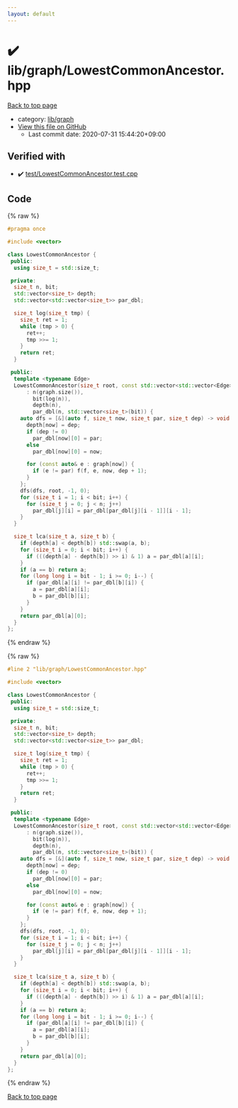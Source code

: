 ```yaml
---
layout: default
---
```


<!-- mathjax config similar to math.stackexchange -->
<script type="text/javascript" async
  src="https://cdnjs.cloudflare.com/ajax/libs/mathjax/2.7.5/MathJax.js?config=TeX-MML-AM_CHTML">
</script>
<script type="text/x-mathjax-config">
  MathJax.Hub.Config({
    TeX: { equationNumbers: { autoNumber: "AMS" }},
    tex2jax: {
      inlineMath: [ ['$','$'] ],
      processEscapes: true
    },
    "HTML-CSS": { matchFontHeight: false },
    displayAlign: "left",
    displayIndent: "2em"
  });
</script>

<script type="text/javascript" src="https://cdnjs.cloudflare.com/ajax/libs/jquery/3.4.1/jquery.min.js"></script>
<script src="https://cdn.jsdelivr.net/npm/jquery-balloon-js@1.1.2/jquery.balloon.min.js" integrity="sha256-ZEYs9VrgAeNuPvs15E39OsyOJaIkXEEt10fzxJ20+2I=" crossorigin="anonymous"></script>
<script type="text/javascript" src="../../../assets/js/copy-button.js"></script>
<link rel="stylesheet" href="../../../assets/css/copy-button.css" />


# :heavy_check_mark: lib/graph/LowestCommonAncestor.hpp

<a href="../../../index.html">Back to top page</a>

* category: <a href="../../../index.html#6e267a37887a7dcb68cbf7008d6c7e48">lib/graph</a>
* <a href="{{ site.github.repository_url }}/blob/master/lib/graph/LowestCommonAncestor.hpp">View this file on GitHub</a>
    - Last commit date: 2020-07-31 15:44:20+09:00




## Verified with

* :heavy_check_mark: <a href="../../../verify/test/LowestCommonAncestor.test.cpp.html">test/LowestCommonAncestor.test.cpp</a>


## Code

<a id="unbundled"></a>
{% raw %}
```cpp
#pragma once

#include <vector>

class LowestCommonAncestor {
 public:
  using size_t = std::size_t;

 private:
  size_t n, bit;
  std::vector<size_t> depth;
  std::vector<std::vector<size_t>> par_dbl;

  size_t log(size_t tmp) {
    size_t ret = 1;
    while (tmp > 0) {
      ret++;
      tmp >>= 1;
    }
    return ret;
  }

 public:
  template <typename Edge>
  LowestCommonAncestor(size_t root, const std::vector<std::vector<Edge>>& graph)
      : n(graph.size()),
        bit(log(n)),
        depth(n),
        par_dbl(n, std::vector<size_t>(bit)) {
    auto dfs = [&](auto f, size_t now, size_t par, size_t dep) -> void {
      depth[now] = dep;
      if (dep != 0)
        par_dbl[now][0] = par;
      else
        par_dbl[now][0] = now;

      for (const auto& e : graph[now]) {
        if (e != par) f(f, e, now, dep + 1);
      }
    };
    dfs(dfs, root, -1, 0);
    for (size_t i = 1; i < bit; i++) {
      for (size_t j = 0; j < n; j++)
        par_dbl[j][i] = par_dbl[par_dbl[j][i - 1]][i - 1];
    }
  }

  size_t lca(size_t a, size_t b) {
    if (depth[a] < depth[b]) std::swap(a, b);
    for (size_t i = 0; i < bit; i++) {
      if (((depth[a] - depth[b]) >> i) & 1) a = par_dbl[a][i];
    }
    if (a == b) return a;
    for (long long i = bit - 1; i >= 0; i--) {
      if (par_dbl[a][i] != par_dbl[b][i]) {
        a = par_dbl[a][i];
        b = par_dbl[b][i];
      }
    }
    return par_dbl[a][0];
  }
};
```
{% endraw %}

<a id="bundled"></a>
{% raw %}
```cpp
#line 2 "lib/graph/LowestCommonAncestor.hpp"

#include <vector>

class LowestCommonAncestor {
 public:
  using size_t = std::size_t;

 private:
  size_t n, bit;
  std::vector<size_t> depth;
  std::vector<std::vector<size_t>> par_dbl;

  size_t log(size_t tmp) {
    size_t ret = 1;
    while (tmp > 0) {
      ret++;
      tmp >>= 1;
    }
    return ret;
  }

 public:
  template <typename Edge>
  LowestCommonAncestor(size_t root, const std::vector<std::vector<Edge>>& graph)
      : n(graph.size()),
        bit(log(n)),
        depth(n),
        par_dbl(n, std::vector<size_t>(bit)) {
    auto dfs = [&](auto f, size_t now, size_t par, size_t dep) -> void {
      depth[now] = dep;
      if (dep != 0)
        par_dbl[now][0] = par;
      else
        par_dbl[now][0] = now;

      for (const auto& e : graph[now]) {
        if (e != par) f(f, e, now, dep + 1);
      }
    };
    dfs(dfs, root, -1, 0);
    for (size_t i = 1; i < bit; i++) {
      for (size_t j = 0; j < n; j++)
        par_dbl[j][i] = par_dbl[par_dbl[j][i - 1]][i - 1];
    }
  }

  size_t lca(size_t a, size_t b) {
    if (depth[a] < depth[b]) std::swap(a, b);
    for (size_t i = 0; i < bit; i++) {
      if (((depth[a] - depth[b]) >> i) & 1) a = par_dbl[a][i];
    }
    if (a == b) return a;
    for (long long i = bit - 1; i >= 0; i--) {
      if (par_dbl[a][i] != par_dbl[b][i]) {
        a = par_dbl[a][i];
        b = par_dbl[b][i];
      }
    }
    return par_dbl[a][0];
  }
};

```
{% endraw %}

<a href="../../../index.html">Back to top page</a>

